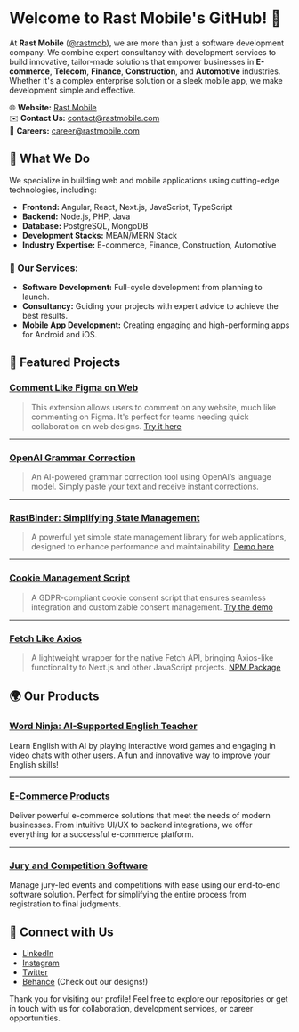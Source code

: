 # Welcome to Rast Mobile's GitHub! 👋

At **Rast Mobile** ([@rastmob](https://github.com/rastmob)), we are more than just a software development company. We combine expert consultancy with development services to build innovative, tailor-made solutions that empower businesses in **E-commerce**, **Telecom**, **Finance**, **Construction**, and **Automotive** industries. Whether it's a complex enterprise solution or a sleek mobile app, we make development simple and effective.

🌐 **Website:** [Rast Mobile](https://rastmobile.com/)  
✉️ **Contact Us:** [contact@rastmobile.com](mailto:contact@rastmobile.com)  
💼 **Careers:** [career@rastmobile.com](mailto:career@rastmobile.com)

## 🔧 What We Do

We specialize in building web and mobile applications using cutting-edge technologies, including:
- **Frontend:** Angular, React, Next.js, JavaScript, TypeScript
- **Backend:** Node.js, PHP, Java
- **Database:** PostgreSQL, MongoDB
- **Development Stacks:** MEAN/MERN Stack
- **Industry Expertise:** E-commerce, Finance, Construction, Automotive

### 🌱 Our Services:
- **Software Development:** Full-cycle development from planning to launch.
- **Consultancy:** Guiding your projects with expert advice to achieve the best results.
- **Mobile App Development:** Creating engaging and high-performing apps for Android and iOS.

## 🚀 Featured Projects

### [Comment Like Figma on Web](https://github.com/rastmob/comment-like-figma-on-web)
> This extension allows users to comment on any website, much like commenting on Figma. It's perfect for teams needing quick collaboration on web designs.
> [Try it here](https://chromewebstore.google.com/detail/comment-like-figma-on-web/fibacpbnmdffbkmdgnoafnlibkghmjjg?hl=en)

---

### [OpenAI Grammar Correction](https://github.com/rastmob/openai-grammar-correction)
> An AI-powered grammar correction tool using OpenAI’s language model. Simply paste your text and receive instant corrections.

---

### [RastBinder: Simplifying State Management](https://github.com/rastmob/rastbinder)
> A powerful yet simple state management library for web applications, designed to enhance performance and maintainability.
> [Demo here](https://rastmob.github.io/rastbinder/)

---

### [Cookie Management Script](https://github.com/rastmob/cookie-management)
> A GDPR-compliant cookie consent script that ensures seamless integration and customizable consent management.
> [Try the demo](https://rastmob.github.io/cookie-management/)

---

### [Fetch Like Axios](https://github.com/rastmob/fetch-like-axios)
> A lightweight wrapper for the native Fetch API, bringing Axios-like functionality to Next.js and other JavaScript projects.
> [NPM Package](https://www.npmjs.com/package/fetch-axios-wrapper)

## 🌍 Our Products

### [Word Ninja: AI-Supported English Teacher](https://getwordninja.com/)
Learn English with AI by playing interactive word games and engaging in video chats with other users. A fun and innovative way to improve your English skills!

---

### [E-Commerce Products](https://rastmobile.com/en/products/ecommerce-products)
Deliver powerful e-commerce solutions that meet the needs of modern businesses. From intuitive UI/UX to backend integrations, we offer everything for a successful e-commerce platform.

---

### [Jury and Competition Software](https://rastmobile.com/en/products/jury-competition-software)
Manage jury-led events and competitions with ease using our end-to-end software solution. Perfect for simplifying the entire process from registration to final judgments.

## 💼 Connect with Us
- [LinkedIn](https://www.linkedin.com/company/rastmobile/)
- [Instagram](https://www.instagram.com/mobilerast/)
- [Twitter](https://twitter.com/rastmobile)
- [Behance](https://www.behance.net/rastmobile) (Check out our designs!)

Thank you for visiting our profile! Feel free to explore our repositories or get in touch with us for collaboration, development services, or career opportunities.
